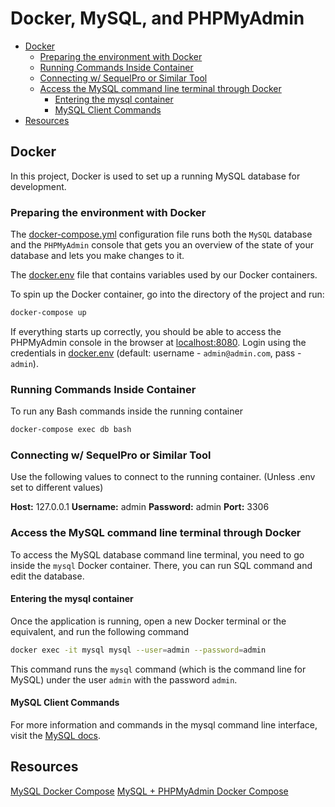 # Docker, MySQL, and PHPMyAdmin

- [Docker](#docker)
  - [Preparing the environment with Docker](#preparing-the-environment-with-docker)
  - [Running Commands Inside Container](#running-commands-inside-container)
  - [Connecting w/ SequelPro or Similar Tool](#connecting-w/-sequelpro-or-similar-tool)
  - [Access the MySQL command line terminal through Docker](#access-the-mysql-command-line-terminal-through-Docker)
    - [Entering the mysql container](#entering-the-mysql-container)
    - [MySQL Client Commands](#mysql-client-commands)
- [Resources](#resources)

## Docker

In this project, Docker is used to set up a running MySQL database for development.

### Preparing the environment with Docker

The [docker-compose.yml](../docker-compose.yml) configuration file runs both the `MySQL` database and the `PHPMyAdmin` console that gets you an overview of the state of your database and lets you make changes to it.

The [docker.env](../docker.env) file that contains variables used by our Docker containers.

To spin up the Docker container, go into the directory of the project and run:

```bash
docker-compose up
```

If everything starts up correctly, you should be able to access the PHPMyAdmin console in the browser at [localhost:8080](http://localhost:8080/). Login using the credentials in [docker.env](../docker.env) (default: username - `admin@admin.com`, pass - `admin`).

### Running Commands Inside Container

To run any Bash commands inside the running container

```bash
docker-compose exec db bash
```

### Connecting w/ SequelPro or Similar Tool

Use the following values to connect to the running container. (Unless .env set to different values)

**Host:** 127.0.0.1
**Username:** admin
**Password:** admin
**Port:** 3306

### Access the MySQL command line terminal through Docker

To access the MySQL database command line terminal, you need to go inside the `mysql` Docker container. There, you can run SQL command and edit the database.

#### Entering the mysql container

Once the application is running, open a new Docker terminal or the equivalent, and run the following command

```bash
docker exec -it mysql mysql --user=admin --password=admin
```

This command runs the `mysql` command (which is the command line for MySQL) under the user `admin` with the password `admin`.

#### MySQL Client Commands

For more information and commands in the mysql command line interface, visit the [MySQL docs](https://dev.mysql.com/doc/refman/8.0/en/mysql-commands.html).

## Resources

[MySQL Docker Compose](https://dev.to/alexmacarthur/quickly-spin-up-mysql-w-docker-compose-4g35)
[MySQL + PHPMyAdmin Docker Compose](https://gist.github.com/bradtraversy/faa8de544c62eef3f31de406982f1d42)
